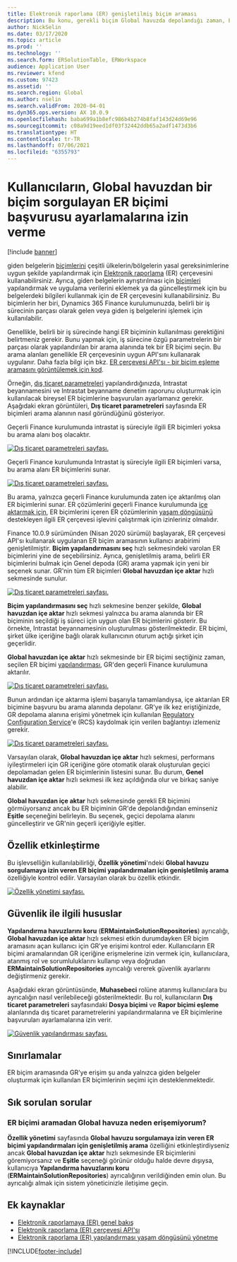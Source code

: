 ```yaml
---
title: Elektronik raporlama (ER) genişletilmiş biçim araması
description: Bu konu, gerekli biçim Global havuzda depolandığı zaman, ER biçim aramasında bir ER biçim başvurusunun nasıl ayarlanacağını açıklamaktadır.
author: NickSelin
ms.date: 03/17/2020
ms.topic: article
ms.prod: ''
ms.technology: ''
ms.search.form: ERSolutionTable, ERWorkspace
audience: Application User
ms.reviewer: kfend
ms.custom: 97423
ms.assetid: ''
ms.search.region: Global
ms.author: nselin
ms.search.validFrom: 2020-04-01
ms.dyn365.ops.version: AX 10.0.9
ms.openlocfilehash: baba699a1b8efc986b4b274b8faf143d24d69e96
ms.sourcegitcommit: c08a9d19eed1df03f32442ddb65a2adf1473d3b6
ms.translationtype: HT
ms.contentlocale: tr-TR
ms.lasthandoff: 07/06/2021
ms.locfileid: "6355793"
---
```

# <a name="allow-users-to-set-up-an-er-format-reference-inquiring-a-format-from-the-global-repository"></a>Kullanıcıların, Global havuzdan bir biçim sorgulayan ER biçimi başvurusu ayarlamalarına izin verme

[!include [banner](../includes/banner.md)]

giden belgelerin [biçimlerini](general-electronic-reporting.md#FormatComponentOutbound) çeşitli ülkelerin/bölgelerin yasal gereksinimlerine uygun şekilde yapılandırmak için [Elektronik raporlama](general-electronic-reporting.md) (ER) çerçevesini kullanabilirsiniz. Ayrıca, giden belgelerin ayrıştırılması için [biçimleri](general-electronic-reporting.md#FormatComponentInbound) yapılandırmak ve uygulama verilerini eklemek ya da güncelleştirmek için bu belgelerdeki bilgileri kullanmak için de ER çerçevesini kullanabilirsiniz. Bu biçimlerin her biri, Dynamics 365 Finance kurulumunuzda, belirli bir iş sürecinin parçası olarak gelen veya giden iş belgelerini işlemek için kullanılabilir.

Genellikle, belirli bir iş sürecinde hangi ER biçiminin kullanılması gerektiğini belirtmeniz gerekir. Bunu yapmak için, iş sürecine özgü parametrelerin bir parçası olarak yapılandırılan bir arama alanında tek bir ER biçimi seçin. Bu arama alanları genellikle ER çerçevesinin uygun API'sını kullanarak uygulanır. Daha fazla bilgi için bkz. [ER çerçevesi API'sı - bir biçim eşleme aramasını görüntülemek için kod](er-apis-app73.md#code-to-display-a-format-mapping-lookup).

Örneğin, [dış ticaret parametreleri](../../../finance/localizations/emea-intrastat.md#set-up-foreign-trade-parameters) yapılandırdığınızda, Intrastat beyannamesini ve Intrastat beyanname denetim raporunu oluşturmak için kullanılacak bireysel ER biçimlerine başvuruları ayarlamanız gerekir. Aşağıdaki ekran görüntüleri, **Dış ticaret parametreleri** sayfasında ER biçimleri arama alanının nasıl göründüğünü gösteriyor.

Geçerli Finance kurulumunda intrastat iş süreciyle ilgili ER biçimleri yoksa bu arama alanı boş olacaktır.

[![Dış ticaret parametreleri sayfası.](./media/ER-ExtLookup-Lookup1.gif)](./media/ER-ExtLookup-Lookup1.gif)

Geçerli Finance kurulumunda Intrastat iş süreciyle ilgili ER biçimleri varsa, bu arama alanı ER biçimlerini sunar.

[![Dış ticaret parametreleri sayfası.](./media/ER-ExtLookup-Lookup2.png)](./media/ER-ExtLookup-Lookup2.png)

Bu arama, yalnızca geçerli Finance kurulumunda zaten içe aktarılmış olan ER biçimlerini sunar. ER çözümlerini geçerli Finance kurulumunda [içe aktarmak için](./tasks/er-import-configuration-lifecycle-services.md), ER biçimlerini içeren ER çözümlerinin [yaşam döngüsünü](general-electronic-reporting-manage-configuration-lifecycle.md) destekleyen ilgili ER çerçevesi işlevini çalıştırmak için izinleriniz olmalıdır.

Finance 10.0.9 sürümünden (Nisan 2020 sürümü) başlayarak, ER çerçevesi API'sı kullanarak uygulanan ER biçim aramasının kullanıcı arabirimi genişletilmiştir. **Biçim yapılandırmasını seç** hızlı sekmesindeki varolan ER biçimlerini yine de seçebilirsiniz. Ayrıca, genişletilmiş arama, belirli ER biçimlerini bulmak için Genel depoda (GR) arama yapmak için yeni bir seçenek sunar. GR'nin tüm ER biçimleri **Global havuzdan içe aktar** hızlı sekmesinde sunulur.

[![Dış ticaret parametreleri sayfası.](./media/ER-ExtLookup-Lookup3.png)](./media/ER-ExtLookup-Lookup3.png)

**Biçim yapılandırmasını seç** hızlı sekmesine benzer şekilde, **Global havuzdan içe aktar** hızlı sekmesi yalnızca bu arama alanında bir ER biçiminin seçildiği iş süreci için uygun olan ER biçimlerini gösterir. Bu örnekte, Intrastat beyannamesinin oluşturulması gösterilmektedir. ER biçimi, şirket ülke içeriğine bağlı olarak kullanıcının oturum açtığı şirket için geçerlidir.

**Global havuzdan içe aktar** hızlı sekmesinde bir ER biçimi seçtiğiniz zaman, seçilen ER biçimi [yapılandırması](general-electronic-reporting.md#Configuration), GR'den geçerli Finance kurulumuna aktarılır.

[![Dış ticaret parametreleri sayfası.](./media/ER-ExtLookup-FormatImport.png)](./media/ER-ExtLookup-FormatImport.png)

Bunun ardından içe aktarma işlemi başarıyla tamamlandıysa, içe aktarılan ER biçimine başvuru bu arama alanında depolanır. GR'ye ilk kez eriştiğinizde, GR depolama alanına erişimi yönetmek için kullanılan [Regulatory Configuration Service](https://aka.ms/rcs)'e (RCS) kaydolmak için verilen bağlantıyı izlemeniz gerekir.

[![Dış ticaret parametreleri sayfası.](./media/ER-ExtLookup-RepoSignUp.png)](./media/ER-ExtLookup-RepoSignUp.png)

Varsayılan olarak, **Global havuzdan içe aktar** hızlı sekmesi, performans iyileştirmeleri için GR içeriğine göre otomatik olarak oluşturulan geçici depolamadan gelen ER biçimlerinin listesini sunar. Bu durum, **Genel havuzdan içe aktar** hızlı sekmesi ilk kez açıldığında olur ve birkaç saniye alabilir.

**Global havuzdan içe aktar** hızlı sekmesinde gerekli ER biçimini görmüyorsanız ancak bu ER biçiminin GR'de depolandığından eminseniz **Eşitle** seçeneğini belirleyin. Bu seçenek, geçici depolama alanını güncelleştirir ve GR'nin geçerli içeriğiyle eşitler.

## <a name="feature-activation"></a>Özellik etkinleştirme

Bu işlevselliğin kullanılabilirliği, **Özellik yönetimi**'ndeki **Global havuzu sorgulamaya izin veren ER biçimi yapılandırmaları için genişletilmiş arama** özelliğiyle kontrol edilir. Varsayılan olarak bu özellik etkindir.

[![Özellik yönetimi sayfası.](./media/ER-ExtLookup-FeatureMngt.png)](./media/ER-ExtLookup-FeatureMngt.png)

## <a name="security-considerations"></a>Güvenlik ile ilgili hususlar

**Yapılandırma havuzlarını koru** (**ERMaintainSolutionRepositories**) ayrıcalığı, **Global havuzdan içe aktar** hızlı sekmesi etkin durumdayken ER biçim aramasını açan kullanıcı için GR'ye erişimi kontrol eder. Kullanıcıların ER biçimi aramalarından GR içeriğine erişmelerine izin vermek için, kullanıcılara, atanmış rol ve sorumluluklarını kullanıp veya doğrudan **ERMaintainSolutionRepositories** ayrıcalığı vererek güvenlik ayarlarını değiştirmeniz gerekir.

Aşağıdaki ekran görüntüsünde, **Muhasebeci** rolüne atanmış kullanıcılara bu ayrıcalığın nasıl verilebileceği gösterilmektedir. Bu rol, kullanıcıların **Dış ticaret parametreleri** sayfasındaki **Dosya biçimi** ve **Rapor biçimi eşleme** alanlarında dış ticaret parametrelerini yapılandırmalarına ve ER biçimlerine başvuruları ayarlamalarına izin verir.

[![Güvenlik yapılandırması sayfası.](./media/ER-ExtLookup-SecuritySetting.png)](./media/ER-ExtLookup-SecuritySetting.png)

## <a name="limitations"></a>Sınırlamalar

ER biçim aramasında GR'ye erişim şu anda yalnızca giden belgeler oluşturmak için kullanılan ER biçimlerinin seçimi için desteklenmektedir.

## <a name="frequently-asked-questions"></a>Sık sorulan sorular

### <a name="why-cant-i-access-the-global-repository-from-the-er-format-lookup"></a>ER biçimi aramadan Global havuza neden erişemiyorum?

**Özellik yönetimi** sayfasında **Global havuzu sorgulamaya izin veren ER biçimi yapılandırmaları için genişletilmiş arama** özelliğini etkinleştirdiyseniz ancak **Global havuzdan içe aktar** hızlı sekmesinde ER biçimlerini göremiyorsanız ve **Eşitle** seçeneği görünür olduğu halde devre dışıysa, kullanıcıya **Yapılandırma havuzlarını koru** (**ERMaintainSolutionRepositories**) ayrıcalığının verildiğinden emin olun. Bu ayrıcalığı almak için sistem yöneticinizle iletişime geçin.

## <a name="additional-resources"></a>Ek kaynaklar

- [Elektronik raporlamaya (ER) genel bakış](general-electronic-reporting.md)
- [Elektronik raporlama (ER) çerçevesi API'sı](er-apis-app73.md)
- [Elektronik raporlama (ER) yapılandırması yaşam döngüsünü yönetme](general-electronic-reporting-manage-configuration-lifecycle.md)


[!INCLUDE[footer-include](../../../includes/footer-banner.md)]